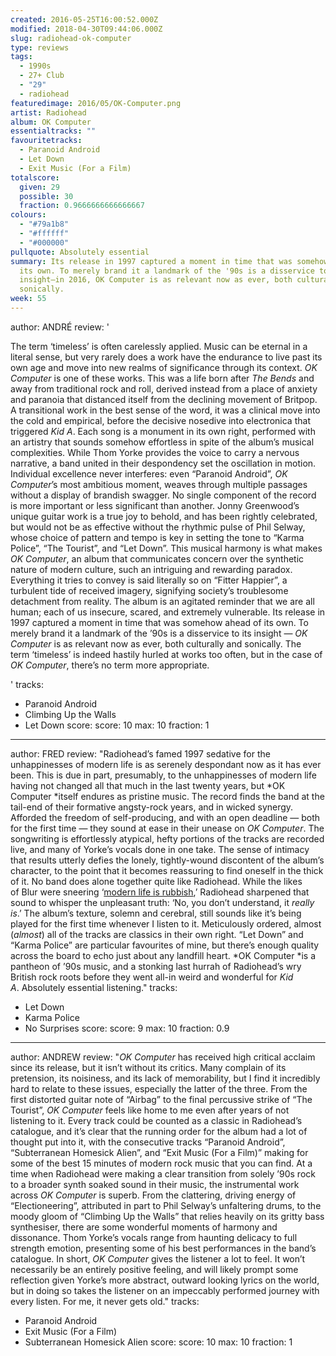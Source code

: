 ```yaml
---
created: 2016-05-25T16:00:52.000Z
modified: 2018-04-30T09:44:06.000Z
slug: radiohead-ok-computer
type: reviews
tags:
  - 1990s
  - 27+ Club
  - "29"
  - radiohead
featuredimage: 2016/05/OK-Computer.png
artist: Radiohead
album: OK Computer
essentialtracks: ""
favouritetracks:
  - Paranoid Android
  - Let Down
  - Exit Music (For a Film)
totalscore:
  given: 29
  possible: 30
  fraction: 0.9666666666666667
colours:
  - "#79a1b8"
  - "#ffffff"
  - "#000000"
pullquote: Absolutely essential
summary: Its release in 1997 captured a moment in time that was somehow ahead of
  its own. To merely brand it a landmark of the '90s is a disservice to its
  insight—in 2016, OK Computer is as relevant now as ever, both culturally and
  sonically.
week: 55
---
```

author: ANDRÉ
review: '<div class="_d97"><p>The term ‘timeless’ is often carelessly applied.
  Music can be eternal in a literal sense, but very rarely does a work&nbsp;have
  the endurance to live past its own age and move into new realms of
  significance through its context. <em>OK Computer</em> is one of these works.
  This was a life born after <em>The Bends</em> and away from traditional rock
  and roll, derived instead from a place of anxiety and paranoia that distanced
  itself from the declining movement of Britpop. A transitional work in the best
  sense of the word, it&nbsp;was a clinical move into the cold and empirical,
  before the decisive nosedive into electronica that triggered <em>Kid A</em>.
  Each song is a monument in its own right, performed with an artistry that
  sounds somehow effortless in spite of the album’s musical complexities. While
  Thom Yorke provides the voice to carry a nervous narrative, a band united in
  their despondency set the oscillation in motion. Individual excellence never
  interferes: even “Paranoid Android”, <em>OK Computer</em>’s most ambitious
  moment, weaves through multiple passages without a display of brandish
  swagger. No single component of the record is more important or
  less&nbsp;significant than another. Jonny Greenwood’s unique guitar work is a
  true joy to behold, and has been rightly celebrated, but would not be as
  effective without the rhythmic pulse of Phil Selway, whose choice of pattern
  and tempo is key in setting the tone to “Karma Police”, “The Tourist”, and
  “Let Down”. This musical harmony is what makes <em>OK Computer</em>, an album
  that communicates concern over the synthetic nature of modern culture, such an
  intriguing and rewarding paradox. Everything it tries to convey is said
  literally so on “Fitter Happier”, a turbulent tide of received imagery,
  signifying society’s troublesome detachment from reality. The album is an
  agitated reminder that we are all human; each of us insecure, scared, and
  extremely vulnerable. Its release in 1997 captured a moment in time that was
  somehow ahead of its own. To merely brand it a landmark of the ’90s is a
  disservice to its insight — <em>OK Computer</em> is as relevant now as ever,
  both culturally and sonically. The term&nbsp;‘timeless’ is indeed hastily
  hurled at works too often, but in the case of <em>OK
  Computer</em>,&nbsp;there’s no term more appropriate.</p></div>'
tracks:
  - Paranoid Android
  - ­Climbing Up the Walls
  - ­Let Down
score:
  score: 10
  max: 10
  fraction: 1
---
author: FRED
review: "Radiohead’s famed 1997 sedative for the unhappinesses of modern life is
  as serenely despondant now as it has ever been. This is due in part,
  presumably, to the unhappinesses of modern life having not changed all that
  much in the last twenty years, but *OK Computer *itself endures as pristine
  music. The record finds the band at the tail-end of their formative
  angsty-rock years, and in wicked synergy. Afforded the freedom of
  self-producing, and with an open deadline — both for the first time — they
  sound at ease in their unease on *OK Computer*. The songwriting is
  effortlessly atypical, hefty portions of the tracks are recorded live, and
  many of Yorke’s vocals done in one take. The sense of intimacy that results
  utterly defies the lonely, tightly-wound discontent of the album’s character,
  to the point that it becomes reassuring to find oneself in the thick of it. No
  band does alone together quite like Radiohead. While the likes of Blur were
  sneering ‘[modern life is
  rubbish](<https://audioxide.com/reviews/blur-modern-life-is-rubbish/>),’
  Radiohead sharpened that sound to whisper the unpleasant truth: ‘No, you don’t
  understand, it *really is*.’ The album’s texture, solemn and cerebral, still
  sounds like it’s being played for the first time whenever I listen to it.
  Meticulously ordered, almost (*almost*) all of the tracks are classics in
  their own right. “Let Down” and “Karma Police” are particular favourites of
  mine, but there’s enough quality across the board to echo just about any
  landfill heart. *OK Computer *is a pantheon of ’90s music, and a stonking last
  hurrah of Radiohead’s wry British rock roots before they went all-in weird and
  wonderful for *Kid A*. Absolutely essential listening."
tracks:
  - Let Down
  - ­Karma Police
  - ­No Surprises
score:
  score: 9
  max: 10
  fraction: 0.9
---
author: ANDREW
review: "*OK Computer* has received high critical acclaim since its release, but
  it isn’t without its critics. Many complain of its pretension, its noisiness,
  and its lack of memorability, but I find it incredibly hard to relate to these
  issues, especially the latter of the three. From the first distorted guitar
  note of “Airbag” to the final percussive strike of “The Tourist”, *OK
  Computer* feels like home to me even after years of not listening to it. Every
  track could be counted as a classic in Radiohead’s catalogue, and it’s clear
  that the running order for the album had a lot of thought put into it, with
  the consecutive tracks “Paranoid Android”, “Subterranean Homesick Alien”, and
  “Exit Music (For a Film)” making for some of the best 15 minutes of modern
  rock music that you can find. At a time when Radiohead were making a clear
  transition from solely ’90s rock to a broader synth soaked sound in their
  music, the instrumental work across *OK Computer* is superb. From the
  clattering, driving energy of “Electioneering”, attributed in part to Phil
  Selway’s unfaltering drums, to the moody gloom of “Climbing Up the Walls”
  that relies heavily on its gritty bass synthesiser, there are some wonderful
  moments of harmony and dissonance. Thom Yorke’s vocals range from haunting
  delicacy to full strength emotion, presenting some of his best performances in
  the band’s catalogue. In short, *OK Computer* gives the listener a lot to
  feel. It won’t necessarily be an entirely positive feeling, and will likely
  prompt some reflection given Yorke’s more abstract, outward looking lyrics on
  the world, but in doing so takes the listener on an impeccably performed
  journey with every listen. For me, it never gets old."
tracks:
  - Paranoid Android
  - ­Exit Music (For a Film)
  - ­Subterranean Homesick Alien
score:
  score: 10
  max: 10
  fraction: 1
